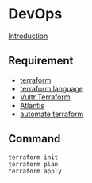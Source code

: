 # DevOps

[Introduction](https://www.vultr.com/docs/run-terraform-in-automation-with-atlantis#Introduction)

## Requirement

* [terraform](https://learn.hashicorp.com/terraform)
* [terraform language](https://www.terraform.io/docs/language/index.html)
* [Vultr Terraform](https://registry.terraform.io/providers/vultr/vultr/latest/docs)
* [Atlantis](https://www.runatlantis.io/docs/)
* [automate terraform](https://learn.hashicorp.com/tutorials/terraform/automate-terraform?in=terraform/automation&utm_source=WEBSITE&utm_medium=WEB_IO&utm_offer=ARTICLE_PAGE&utm_content=DOCS)

## Command

```shell
terraform init
terraform plan
terraform apply
```